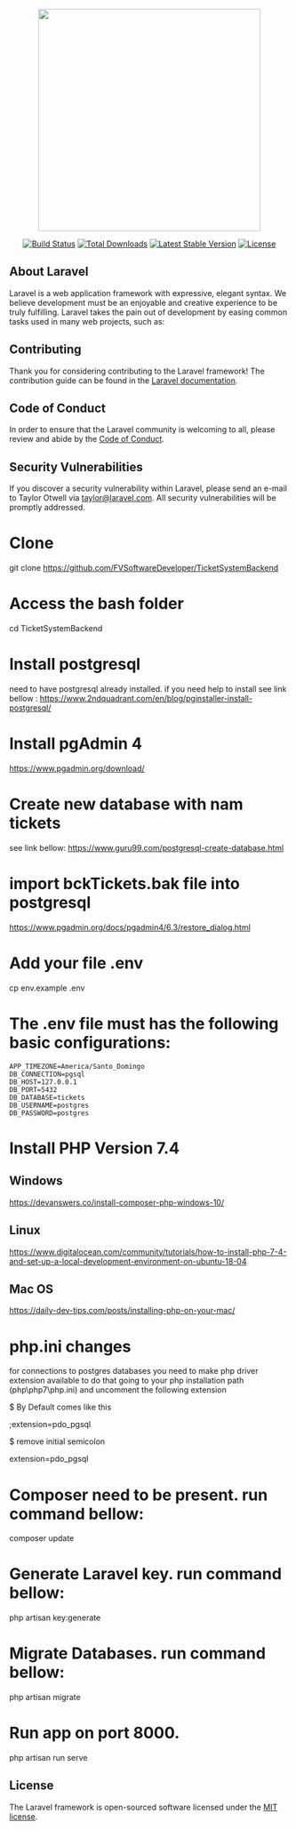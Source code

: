 <p align="center"><img src="https://res.cloudinary.com/dtfbvvkyp/image/upload/v1566331377/laravel-logolockup-cmyk-red.svg" width="400"></p>

<p align="center">
<a href="https://travis-ci.org/laravel/framework"><img src="https://travis-ci.org/laravel/framework.svg" alt="Build Status"></a>
<a href="https://packagist.org/packages/laravel/framework"><img src="https://poser.pugx.org/laravel/framework/d/total.svg" alt="Total Downloads"></a>
<a href="https://packagist.org/packages/laravel/framework"><img src="https://poser.pugx.org/laravel/framework/v/stable.svg" alt="Latest Stable Version"></a>
<a href="https://packagist.org/packages/laravel/framework"><img src="https://poser.pugx.org/laravel/framework/license.svg" alt="License"></a>
</p>

## About Laravel

Laravel is a web application framework with expressive, elegant syntax. We believe development must be an enjoyable and creative experience to be truly fulfilling. Laravel takes the pain out of development by easing common tasks used in many web projects, such as:

## Contributing

Thank you for considering contributing to the Laravel framework! The contribution guide can be found in the [Laravel documentation](https://laravel.com/docs/contributions).

## Code of Conduct

In order to ensure that the Laravel community is welcoming to all, please review and abide by the [Code of Conduct](https://laravel.com/docs/contributions#code-of-conduct).

## Security Vulnerabilities

If you discover a security vulnerability within Laravel, please send an e-mail to Taylor Otwell via [taylor@laravel.com](mailto:taylor@laravel.com). All security vulnerabilities will be promptly addressed.

# Clone

git clone https://github.com/FVSoftwareDeveloper/TicketSystemBackend

# Access the bash folder

cd TicketSystemBackend

# Install postgresql

need to have postgresql already installed. if you need help to install see link bellow :
https://www.2ndquadrant.com/en/blog/pginstaller-install-postgresql/

# Install pgAdmin 4

https://www.pgadmin.org/download/

# Create new database with nam tickets

see link bellow:
https://www.guru99.com/postgresql-create-database.html

# import bckTickets.bak file into postgresql

https://www.pgadmin.org/docs/pgadmin4/6.3/restore_dialog.html

# Add your file .env

cp env.example .env

# The .env file must has the following basic configurations:

```
APP_TIMEZONE=America/Santo_Domingo
DB_CONNECTION=pgsql
DB_HOST=127.0.0.1
DB_PORT=5432
DB_DATABASE=tickets
DB_USERNAME=postgres
DB_PASSWORD=postgres
```
# Install PHP Version 7.4

## Windows
https://devanswers.co/install-composer-php-windows-10/

## Linux
https://www.digitalocean.com/community/tutorials/how-to-install-php-7-4-and-set-up-a-local-development-environment-on-ubuntu-18-04

## Mac OS
https://daily-dev-tips.com/posts/installing-php-on-your-mac/

# php.ini changes

for connections to postgres databases you need to make php driver extension available to do that going to your php installation path (php\php7\php.ini)
and uncomment the following extension 

$ By Default comes like this

;extension=pdo_pgsql

$ remove initial semicolon

extension=pdo_pgsql

# Composer need to be present. run command bellow:

composer update

# Generate Laravel key. run command bellow:

php artisan key:generate

# Migrate Databases. run command bellow:

php artisan migrate

# Run app on port 8000.

php artisan run serve

## License

The Laravel framework is open-sourced software licensed under the [MIT license](https://opensource.org/licenses/MIT).
